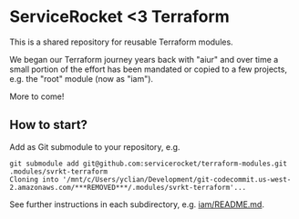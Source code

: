 # ServiceRocket <3 Terraform

This is a shared repository for reusable Terraform modules. 

We began our Terraform journey years back with "aiur" and over time a small portion of the effort has been mandated or copied to a few projects, e.g. the "root" module (now as "iam").

More to come!

## How to start?

Add as Git submodule to your repository, e.g. 

```
git submodule add git@github.com:servicerocket/terraform-modules.git .modules/svrkt-terraform
Cloning into '/mnt/c/Users/yclian/Development/git-codecommit.us-west-2.amazonaws.com/***REMOVED***/.modules/svrkt-terraform'...
```

See further instructions in each subdirectory, e.g. [iam/README.md](./iam/README.md).
